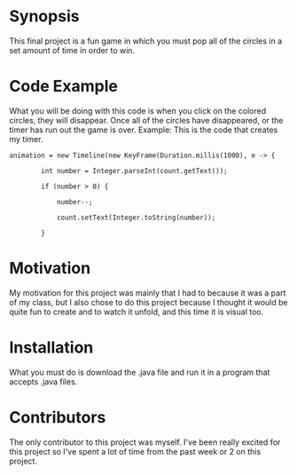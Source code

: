 # Synopsis

This final project is a fun game in which you must pop all of the circles in a set amount of time in order to win.

# Code Example

What you will be doing with this code is when you click on the colored circles, they will disappear.  Once all of the circles have disappeared, or the timer has run out the game is over.
Example: This is the code that creates my timer.

	animation = new Timeline(new KeyFrame(Duration.millis(1000), e -> {
				
			int number = Integer.parseInt(count.getText());
			
			if (number > 0) {
			
				number--;
				
				count.setText(Integer.toString(number));
				
			}

# Motivation

My motivation for this project was mainly that I had to because it was a part of my class, but I also chose to do this project because I thought it would be quite fun to create and to watch it unfold, and this time it is visual too.

# Installation

What you must do is download the .java file and run it in a program that accepts .java files.

# Contributors

The only contributor to this project was myself.  I've been really excited for this project so I've spent a lot of time from the past week or 2 on this project.
